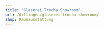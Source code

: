 ```yaml
---
title: "Glaserei Trocha Showroom"
url: /dillingen/glaserei-trocha-showroom/
shop: Raumausstattung
---
```

